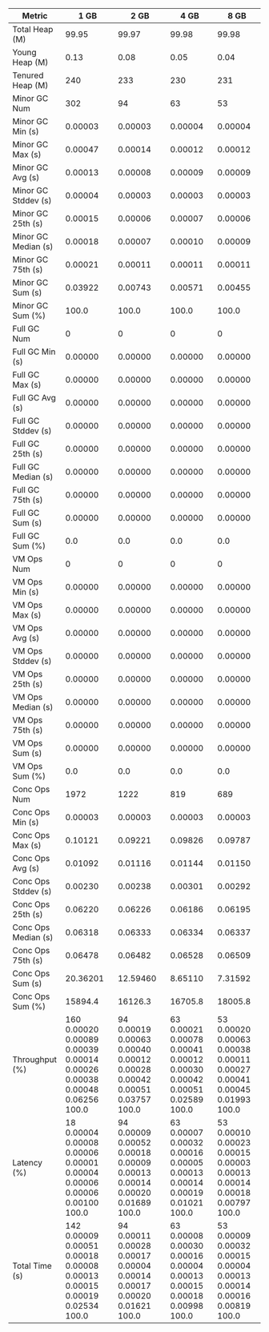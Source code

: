 | Metric | 1 GB | 2 GB | 4 GB | 8 GB |
|------|----|----|----|----|
| Total Heap (M) | 99.95 | 99.97 | 99.98 | 99.98 |
| Young Heap (M) | 0.13 | 0.08 | 0.05 | 0.04 |
| Tenured Heap (M) | 240 | 233 | 230 | 231 |
| Minor GC Num | 302 | 94 | 63 | 53 |
| Minor GC Min (s) | 0.00003 | 0.00003 | 0.00004 | 0.00004 |
| Minor GC Max (s) | 0.00047 | 0.00014 | 0.00012 | 0.00012 |
| Minor GC Avg (s) | 0.00013 | 0.00008 | 0.00009 | 0.00009 |
| Minor GC Stddev (s) | 0.00004 | 0.00003 | 0.00003 | 0.00003 |
| Minor GC 25th (s) | 0.00015 | 0.00006 | 0.00007 | 0.00006 |
| Minor GC Median (s) | 0.00018 | 0.00007 | 0.00010 | 0.00009 |
| Minor GC 75th (s) | 0.00021 | 0.00011 | 0.00011 | 0.00011 |
| Minor GC Sum (s) | 0.03922 | 0.00743 | 0.00571 | 0.00455 |
| Minor GC Sum (%) | 100.0 | 100.0 | 100.0 | 100.0 |
| Full GC Num | 0 | 0 | 0 | 0 |
| Full GC Min (s) | 0.00000 | 0.00000 | 0.00000 | 0.00000 |
| Full GC Max (s) | 0.00000 | 0.00000 | 0.00000 | 0.00000 |
| Full GC Avg (s) | 0.00000 | 0.00000 | 0.00000 | 0.00000 |
| Full GC Stddev (s) | 0.00000 | 0.00000 | 0.00000 | 0.00000 |
| Full GC 25th (s) | 0.00000 | 0.00000 | 0.00000 | 0.00000 |
| Full GC Median (s) | 0.00000 | 0.00000 | 0.00000 | 0.00000 |
| Full GC 75th (s) | 0.00000 | 0.00000 | 0.00000 | 0.00000 |
| Full GC Sum (s) | 0.00000 | 0.00000 | 0.00000 | 0.00000 |
| Full GC Sum (%) | 0.0 | 0.0 | 0.0 | 0.0 |
| VM Ops Num | 0 | 0 | 0 | 0 |
| VM Ops Min (s) | 0.00000 | 0.00000 | 0.00000 | 0.00000 |
| VM Ops Max (s) | 0.00000 | 0.00000 | 0.00000 | 0.00000 |
| VM Ops Avg (s) | 0.00000 | 0.00000 | 0.00000 | 0.00000 |
| VM Ops Stddev (s) | 0.00000 | 0.00000 | 0.00000 | 0.00000 |
| VM Ops 25th (s) | 0.00000 | 0.00000 | 0.00000 | 0.00000 |
| VM Ops Median (s) | 0.00000 | 0.00000 | 0.00000 | 0.00000 |
| VM Ops 75th (s) | 0.00000 | 0.00000 | 0.00000 | 0.00000 |
| VM Ops Sum (s) | 0.00000 | 0.00000 | 0.00000 | 0.00000 |
| VM Ops Sum (%) | 0.0 | 0.0 | 0.0 | 0.0 |
| Conc Ops Num | 1972 | 1222 | 819 | 689 |
| Conc Ops Min (s) | 0.00003 | 0.00003 | 0.00003 | 0.00003 |
| Conc Ops Max (s) | 0.10121 | 0.09221 | 0.09826 | 0.09787 |
| Conc Ops Avg (s) | 0.01092 | 0.01116 | 0.01144 | 0.01150 |
| Conc Ops Stddev (s) | 0.00230 | 0.00238 | 0.00301 | 0.00292 |
| Conc Ops 25th (s) | 0.06220 | 0.06226 | 0.06186 | 0.06195 |
| Conc Ops Median (s) | 0.06318 | 0.06333 | 0.06334 | 0.06337 |
| Conc Ops 75th (s) | 0.06478 | 0.06482 | 0.06528 | 0.06509 |
| Conc Ops Sum (s) | 20.36201 | 12.59460 | 8.65110 | 7.31592 |
| Conc Ops Sum (%) | 15894.4 | 16126.3 | 16705.8 | 18005.8 |
| Throughput (%) | 160	0.00020	0.00089	0.00039	0.00014	0.00026	0.00038	0.00048	0.06256	100.0 | 94	0.00019	0.00063	0.00040	0.00012	0.00028	0.00042	0.00051	0.03757	100.0 | 63	0.00021	0.00078	0.00041	0.00012	0.00030	0.00042	0.00051	0.02589	100.0 | 53	0.00020	0.00063	0.00038	0.00011	0.00027	0.00041	0.00045	0.01993	100.0 |
| Latency (%) | 18	0.00004	0.00008	0.00006	0.00001	0.00004	0.00006	0.00006	0.00100	100.0 | 94	0.00009	0.00052	0.00018	0.00009	0.00013	0.00014	0.00020	0.01689	100.0 | 63	0.00007	0.00032	0.00016	0.00005	0.00013	0.00014	0.00019	0.01021	100.0 | 53	0.00010	0.00023	0.00015	0.00003	0.00013	0.00014	0.00018	0.00797	100.0 |
| Total Time (s) | 142	0.00009	0.00051	0.00018	0.00008	0.00013	0.00015	0.00019	0.02534	100.0 | 94	0.00011	0.00028	0.00017	0.00004	0.00014	0.00017	0.00020	0.01621	100.0 | 63	0.00008	0.00030	0.00016	0.00004	0.00013	0.00015	0.00018	0.00998	100.0 | 53	0.00009	0.00032	0.00015	0.00004	0.00013	0.00014	0.00016	0.00819	100.0 |
